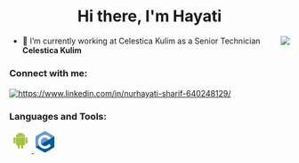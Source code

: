 <h1 align="center">Hi there, I'm Hayati</h1>
<img align="right" height="200" src="[Letak link gif img dalam ni](https://media1.giphy.com/media/v1.Y2lkPTc5MGI3NjExeWtnZDNsYWVybjRpbXdxbDFydjNiYWhldXN6d29kaGVqaTAzZWxxcSZlcD12MV9pbnRlcm5hbF9naWZfYnlfaWQmY3Q9Zw/pgyLpg9VC3tVswuTdi/giphy.gif)"/>

- 🔭 I’m currently working at Celestica Kulim as a Senior Technician **Celestica Kulim**

<h3 align="left">Connect with me:</h3>
<p align="left">
<a href="https://linkedin.com/in/https://www.linkedin.com/in/nurhayati-sharif-640248129/" target="blank"><img align="center" src="https://raw.githubusercontent.com/rahuldkjain/github-profile-readme-generator/master/src/images/icons/Social/linked-in-alt.svg" alt="https://www.linkedin.com/in/nurhayati-sharif-640248129/" height="30" width="40" /></a>
</p>

<h3 align="left">Languages and Tools:</h3>
<p align="left"> <a href="https://developer.android.com" target="_blank" rel="noreferrer"> <img src="https://raw.githubusercontent.com/devicons/devicon/master/icons/android/android-original-wordmark.svg" alt="android" width="40" height="40"/> </a> <a href="https://www.cprogramming.com/" target="_blank" rel="noreferrer"> <img src="https://raw.githubusercontent.com/devicons/devicon/master/icons/c/c-original.svg" alt="c" width="40" height="40"/> </a> </p>
